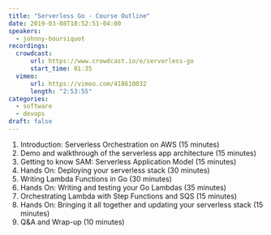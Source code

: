 ```yaml
---
title: "Serverless Go - Course Outline"
date: 2019-03-08T18:52:51-04:00
speakers:
  - johnny-boursiquot
recordings:
  crowdcast:
      url: https://www.crowdcast.io/e/serverless-go
      start_time: 01:35
  vimeo:
      url: https://vimeo.com/418610032
      length: "2:53:55"
categories:
  - software
  - devops
draft: false
---
```


1. Introduction: Serverless Orchestration on AWS (15 minutes)
2. Demo and walkthrough of the serverless app architecture (15 minutes)
3. Getting to know SAM: Serverless Application Model (15 minutes)
4. Hands On: Deploying your serverless stack (30 minutes)
5. Writing Lambda Functions in Go (30 minutes)
6. Hands On: Writing and testing your Go Lambdas (35 minutes)
7. Orchestrating Lambda with Step Functions and SQS (15 minutes)
8. Hands On: Bringing it all together and updating your serverless stack (15 minutes)
9. Q&A and Wrap-up (10 minutes)
